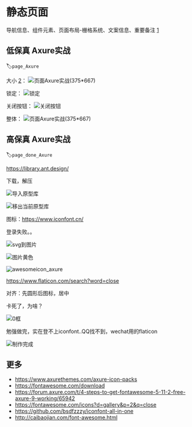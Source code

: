 # 静态页面

导航信息、组件元素、页面布局-栅格系统、文案信息、重要备注 [1]

## 低保真 Axure实战
:label:`page_Axure`

大小 [2]：
![页面Axure实战(375*667)](../img/page_axure.png)

锁定：
![锁定](../img/lock_axure.png)

关闭按钮：
![关闭按钮](../img/close_axure.png)

整体：
![页面Axure实战(375*667)](../img/page2_axure.png)

## 高保真 Axure实战
:label:`page_done_Axure`

https://library.ant.design/

下载，解压

![导入原型库](../img/ant_design2axure.png)

![移出当前原型库](../img/remove_now_lib_axure.png)

图标：https://www.iconfont.cn/

登录失败。。

![svg到图片](../img/svg2image.png)

![图片黄色](../img/image_color.png)


![awesomeicon_axure](../img/awesomeicon_axure.png)

https://www.flaticon.com/search?word=close

对齐：先圆形后图标，居中

卡死了，为啥？

![0框](../img/kuang0_axure.png)

勉强做完，实在登不上iconfont..QQ找不到，wechat用的flaticon

![制作完成](../img/page_done.png)


## 更多

- https://www.axurethemes.com/axure-icon-packs
- https://fontawesome.com/download
- https://forum.axure.com/t/4-steps-to-get-fontawesome-5-11-2-free-axure-9-working/65942
- https://fontawesome.com/icons?d=gallery&p=2&q=close
- https://github.com/bsdfzzzy/iconfont-all-in-one
- http://caibaojian.com/font-awesome.html

[1]: https://www.yinxiang.com/everhub/note/f9ab87ee-73e6-4241-9428-9507cbfd007f
[2]: https://www.bilibili.com/video/BV1WE411w7LW?p=3
